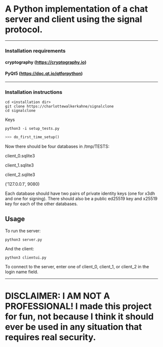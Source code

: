 
# A Python implementation of a chat server and client using the signal protocol.

***
### Installation requirements

#### cryptography (https://cryptography.io)

#### PyQt5 (https://doc.qt.io/qtforpython)
***

### Installation instructions

```commandline
cd <installation dir>
git clone https://charlottewalkerkahne/signalclone
cd signalclone
```
Keys 
```commandline
python3 -i setup_tests.py
```
```python
>>> do_first_time_setup()
```
Now there should be four databases in /tmp/TESTS:

client_0.sqlite3

client_1.sqlite3

client_2.sqlite3

('127.0.0.1', 9080)

Each database should have two pairs of private identity keys (one for x3dh and one for signing). 
There should also be a public ed25519 key and x25519 key for each of the other databases.

## Usage
To run the server:
```commandline
python3 server.py
```
And the client:
```commandline
python3 clientui.py
```

To connect to the server, enter one of client_0, client_1, or client_2 in the login name field.

***
# DISCLAIMER: I AM NOT A PROFESSIONAL! I made this project for fun, not because I think it should ever be used in any situation that requires real security.